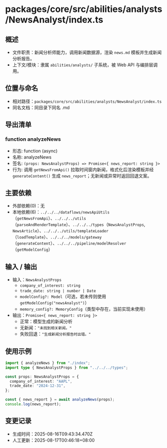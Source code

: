 # packages/core/src/abilities/analysts/NewsAnalyst/index.ts

## 概述

- 文件职责：新闻分析师能力，调用新闻数据源，渲染 `news.md` 模板并生成新闻分析报告。
- 上下文/模块：隶属 `abilities/analysts/` 子系统，被 Web API 与编排层调用。

## 位置与命名

- 相对路径：`packages/core/src/abilities/analysts/NewsAnalyst/index.ts`
- 同名文档：同目录下同名 .md

## 导出清单

### function analyzeNews

- 形态: function (async)
- 名称: analyzeNews
- 签名: `(props: NewsAnalystProps) => Promise<{ news_report: string }>`
- 行为: 调用 `getNewsFromApi()` 拉取时间窗内新闻，格式化后渲染模板并经 `generateContent()` 生成 `news_report`；无新闻或异常时返回回退文案。

## 主要依赖

- 外部依赖(0)：无
- 本地依赖(6)：`../../../dataflows/newsApiUtils`（`getNewsFromApi`）、`../../../utils`（`parseAndRenderTemplate`）、`../../../types`（`NewsAnalystProps`, `NewsArticle`）、`../../../utils/templateLoader`（`loadTemplate`）、`../../../models/gateway`（`generateContent`）、`../../../pipeline/modelResolver`（`getModelConfig`）

## 输入 / 输出

- 输入：`NewsAnalystProps`
  - `company_of_interest: string`
  - `trade_date: string | number | Date`
  - `modelConfig?: Model`（可选，若未传则使用 `getModelConfig("newsAnalyst")`）
  - `memory_config?: MemoryConfig`（类型中存在，当前实现未使用）
- 输出：`Promise<{ news_report: string }>`
  - 正常：模型生成的新闻分析
  - 无新闻：`"未找到相关新闻。"`
  - 失败回退：`"生成新闻分析报告时出错。"`

## 使用示例

```ts
import { analyzeNews } from "./index";
import type { NewsAnalystProps } from "../../../types";

const props: NewsAnalystProps = {
  company_of_interest: "AAPL",
  trade_date: "2024-12-31",
};

const { news_report } = await analyzeNews(props);
console.log(news_report);
```

## 变更记录

- 生成时间：2025-08-16T09:43:34.470Z
- 人工更新：2025-08-17T00:46:18+08:00
